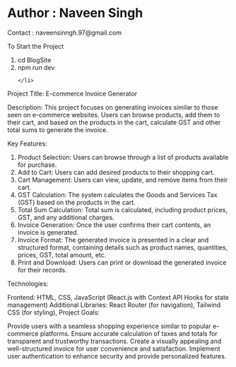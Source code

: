 

<Span><h1>Author : Naveen Singh</h1></Span>
<p>Contact : naveensinngh.97@gmail.com</p>

To Start the Project
<ol>
    <li>
     cd BlogSite
    </li>
    <li>
        npm run dev

    </li>
</ol>


<p>
   

Project Title: E-commerce Invoice Generator

Description:
This project focuses on generating invoices similar to those seen on e-commerce websites. Users can browse products, add them to their cart, and based on the products in the cart, calculate GST and other total sums to generate the invoice.

Key Features:

1) Product Selection: Users can browse through a list of products available for purchase.
2) Add to Cart: Users can add desired products to their shopping cart.
3) Cart Management: Users can view, update, and remove items from their cart.
4) GST Calculation: The system calculates the Goods and Services Tax (GST) based on the products in the cart.
5) Total Sum Calculation: Total sum is calculated, including product prices, GST, and any additional charges.
6) Invoice Generation: Once the user confirms their cart contents, an invoice is generated.
7) Invoice Format: The generated invoice is presented in a clear and structured format, containing details such as product names, quantities, prices, GST, total amount, etc.
8) Print and Download: Users can print or download the generated invoice for their records.

Technologies:

Frontend: HTML, CSS, JavaScript (React.js with Context API Hooks for state management)
Additional Libraries: React Router (for navigation),  Tailwind CSS (for styling), 
Project Goals:

Provide users with a seamless shopping experience similar to popular e-commerce platforms.
Ensure accurate calculation of taxes and totals for transparent and trustworthy transactions.
Create a visually appealing and well-structured invoice for user convenience and satisfaction.
Implement user authentication to enhance security and provide personalized features.



</p>